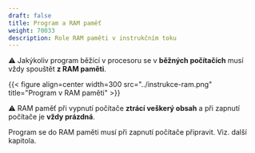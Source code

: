 ```yaml
---
draft: false
title: Program a RAM paměť
weight: 70033
description: Role RAM paměti v instrukčním toku
---
```


<div class="note-blue">

⚠️ Jakýkoliv program běžící v procesoru se v **běžných počítačích** musí vždy spouštět **z RAM paměti**.

</div>

{{< figure align=center width=300 src="../instrukce-ram.png" title="Program v RAM paměti" >}}


<div class="note-blue">

⚠️ RAM paměť při vypnutí počítače **ztrácí veškerý obsah** a při zapnutí počítače je **vždy prázdná**.

Program se do RAM paměti musí při zapnutí počítače připravit. Viz. další kapitola.

</div>